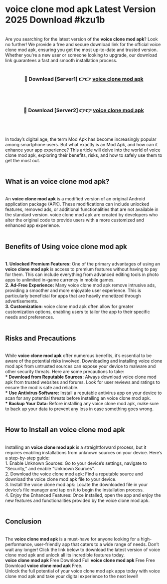 # voice clone mod apk Latest Version 2025 Download #kzu1b<br>
<br>
Are you searching for the latest version of the <strong>voice clone mod apk</strong>? Look no further! We provide a free and secure download link for the official voice clone mod apk, ensuring you get the most up-to-date and trusted version. Whether you're a new user or someone looking to upgrade, our download link guarantees a fast and smooth installation process.
<br>
<br>
<div align="center">
<h3>🔴 Download [Server1] 👉👉 <a href="https://modyolo.store/voice_clone_mod_apk">voice clone mod apk</a></h3><br>
<br>
<h3>🔴 Download [Server2] 👉👉 <a href="https://modyolo.store/=voice_clone_mod_apk">voice clone mod apk</a></h3><br>
</div>
<br>
<br>
In today’s digital age, the term Mod Apk has become increasingly popular among smartphone users. But what exactly is an Mod Apk, and how can it enhance your app experience? This article will delve into the world of voice clone mod apk, exploring their benefits, risks, and how to safely use them to get the most out.
<br>
<br>
<h2>What is an voice clone mod apk?</h2>
<br>
An <strong>voice clone mod apk</strong> is a modified version of an original Android application package (APK). These modifications can include unlocked features, removed ads, or additional functionalities that are not available in the standard version. voice clone mod apk are created by developers who alter the original code to provide users with a more customized and enhanced app experience.
<br>
<br>
<h2>Benefits of Using voice clone mod apk</h2>
<br>
<strong> 1. Unlocked Premium Features:</strong> One of the primary advantages of using an <strong>voice clone mod apk</strong> is access to premium features without having to pay for them. This can include everything from advanced editing tools in photo apps to unlimited in-game currency in mobile games.
<br>
<strong> 2. Ad-Free Experience:</strong> Many voice clone mod apk remove intrusive ads, providing a smoother and more enjoyable user experience. This is particularly beneficial for apps that are heavily monetized through advertisements.
<br>
<strong> 3. Customization:</strong> voice clone mod apk often allow for greater customization options, enabling users to tailor the app to their specific needs and preferences.
<br>
<br>
<h2>Risks and Precautions</h2>
<br>
While <strong>voice clone mod apk</strong> offer numerous benefits, it’s essential to be aware of the potential risks involved. Downloading and installing voice clone mod apk from untrusted sources can expose your device to malware and other security threats. Here are some precautions to take:
<br>
<strong> * Download from Reputable Sources:</strong> Always download voice clone mod apk from trusted websites and forums. Look for user reviews and ratings to ensure the mod is safe and reliable.
<br>
<strong> * Use Antivirus Software:</strong> Install a reputable antivirus app on your device to scan for any potential threats before installing an voice clone mod apk.
<br>
<strong> * Backup Your Data:</strong> Before installing any voice clone mod apk, make sure to back up your data to prevent any loss in case something goes wrong.
<br>
<br>
<h2>How to Install an voice clone mod apk</h2>
<br>
Installing an <strong>voice clone mod apk</strong> is a straightforward process, but it requires enabling installations from unknown sources on your device. Here’s a step-by-step guide:
<br>
 1. Enable Unknown Sources: Go to your device’s settings, navigate to "Security," and enable "Unknown Sources".
<br>
 2. Download the voice clone mod apk: Find a reputable source and download the voice clone mod apk file to your device.
<br>
 3. Install the voice clone mod apk: Locate the downloaded file in your device’s file manager and tap on it to begin the installation process.
<br>
 4. Enjoy the Enhanced Features: Once installed, open the app and enjoy the new features and functionalities provided by the voice clone mod apk.
<br>
<br>
<h2><strong>Conclusion</strong></h2>
<br>
The <strong>voice clone mod apk</strong> is a must-have for anyone looking for a high-performance, user-friendly app that caters to a wide range of needs. Don’t wait any longer! Click the link below to download the latest version of voice clone mod apk and unlock all its incredible features today.
<br>
<strong>voice clone mod apk</strong> Free Download Full <strong>voice clone mod apk</strong> Free Free Download <strong>voice clone mod apk</strong> Free.
<br>
Unlock the full potential of your voice clone mod apk apps today with voice clone mod apk and take your digital experience to the next level!

